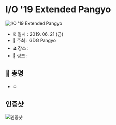 # I/O '19 Extended Pangyo

![I/O '19 Extended Pangyo](image.jpg)

- ⏰ 일시 : 2019. 06. 21 (금)
- 💁 주최 : GDG Pangyo
- ⛳ 장소 : 
- 🔗 링크 : 

## 👏 총평 

- ㅁ

## 인증샷

![인증샷](self.png)
